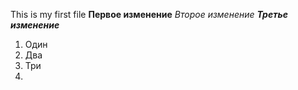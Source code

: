 This is my first file
**Первое изменение**
*Второе изменение*
***Третье изменение***
1. Один
2. Два
3. Три
4. 
